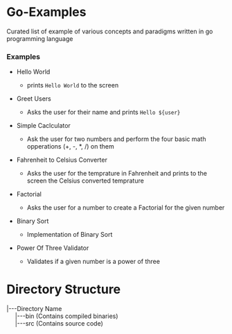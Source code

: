 # Go-Examples
Curated list of example of various concepts and paradigms written in go programming language

### Examples
- Hello World
    - prints `Hello World` to the screen

- Greet Users
    - Asks the user for their name and prints `Hello ${user}`

- Simple Caclculator
    - Ask the user for two numbers and perform the four basic math opperations (+, -, *, /) on them

- Fahrenheit to Celsius Converter
    - Asks the user for the temprature in Fahrenheit and prints to the screen the Celsius converted temprature

- Factorial
    - Asks the user for a number to create a Factorial for the given number

- Binary Sort
    - Implementation of Binary Sort 

- Power Of Three Validator
    - Validates if a given number is a power of three


# Directory Structure
|---Directory Name  
&nbsp;&nbsp;&nbsp;&nbsp; |---bin (Contains compiled binaries)  
&nbsp;&nbsp;&nbsp;&nbsp; |---src (Contains source code)  
